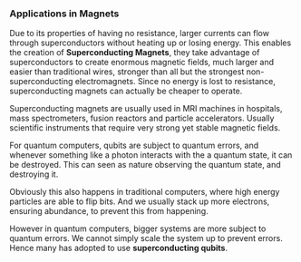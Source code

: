<!---->

### Applications in Magnets

Due to its properties of having no resistance, larger currents can flow through superconductors without heating up or losing energy. This enables the creation of **Superconducting Magnets**, they take advantage of superconductors to create enormous magnetic fields, much larger and easier than traditional wires, stronger than all but the strongest non-superconducting electromagnets. Since no energy is lost to resistance, superconducting magnets can actually be cheaper to operate.

Superconducting magnets are usually used in MRI machines in hospitals, mass spectrometers, fusion reactors and particle accelerators. Usually scientific instruments that require very strong yet stable magnetic fields.

For quantum computers, qubits are subject to quantum errors, and whenever something like a photon interacts with the a quantum state, it can be destroyed. This can seen as nature observing the quantum state, and destroying it.

Obviously this also happens in traditional computers, where high energy particles are able to flip bits. And we usually stack up more electrons, ensuring abundance, to prevent this from happening.

However in quantum computers, bigger systems are more subject to quantum errors. We cannot simply scale the system up to prevent errors. Hence many has adopted to use **superconducting qubits**.
